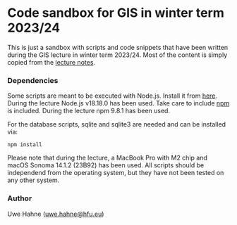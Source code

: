 # Code sandbox for GIS in winter term 2023/24

This is just a sandbox with scripts and code snippets that have been written during the GIS lecture in winter term 2023/24. Most of the content is simply copied from the [lecture notes](https://uhahne.github.io/GIS/).

### Dependencies
Some scripts are meant to be executed with Node.js. Install it from [here](https://nodejs.org/en). During the lecture Node.js v18.18.0 has been used. Take care to include [npm](https://www.npmjs.com/) is included. During the lecture npm 9.8.1 has been used.

For the database scripts, sqlite and sqlite3 are needed and can be installed via:

```console
npm install
```

Please note that during the lecture, a MacBook Pro with M2 chip and macOS Sonoma 14.1.2 (23B92) has been used. All scripts should be independend from the operating system, but they have not been tested on any other system.


### Author
Uwe Hahne (uwe.hahne@hfu.eu)
